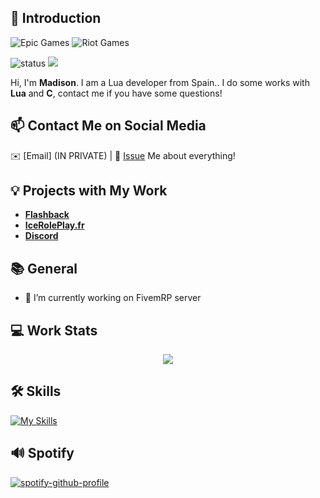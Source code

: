 ## 👋 Introduction

![Epic Games](https://img.shields.io/badge/epicgames-%23313131.svg?style=for-the-badge&logo=epicgames&logoColor=white) ![Riot Games](https://img.shields.io/badge/riotgames-D32936.svg?style=for-the-badge&logo=riotgames&logoColor=white)

![status](https://img.shields.io/badge/status-up-brightgreen) ![](https://visitor-badge.glitch.me/badge?page_id=github.com/luvmad)

Hi, I'm **Madison**. I am a Lua developer from Spain..
I do some works with **Lua** and **C**, contact me if you have some questions!

## 📫 Contact Me on Social Media

✉️ [Email] (IN PRIVATE) | 💬 [Issue](https://github.com/CassouBrxn/just-readme/issues/me) Me about everything!



## 💡 Projects with My Work

- [**Flashback**](https://x.com/flashbackfr)
- [**IceRolePlay.fr**](https://iceroleplay.fr/)
- [**Discord**](https://discord.gg/iceDev)

## 📚 General

- 🔭 I’m currently working on FivemRP server
 
## 💻 Work Stats

<p align="center" >
<a href="https://github.com/anuraghazra/github-readme-stats"> 
    <img  src="https://github-readme-stats.vercel.app/api?username=luvmad&&show_icons=true&theme=radical"/>
  </a>

## 🛠️ Skills

[![My Skills](https://skillicons.dev/icons?i=lua,html,css,c)](https://skillicons.dev)

## 🔊 Spotify

[![spotify-github-profile](https://spotify-github-profile.kittinanx.com/api/view?uid=31asu4rfbgoj5fvm7r2mxtepbng4&cover_image=true&theme=novatorem&show_offline=false&background_color=121212&interchange=false&bar_color=7e14ff&bar_color_cover=true)](https://github.com/kittinan/spotify-github-profile)
